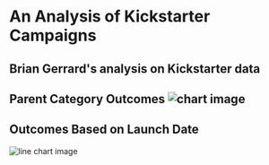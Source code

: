 # An Analysis of Kickstarter Campaigns
Brian Gerrard's analysis on Kickstarter data 
---
Parent Category Outcomes
![chart image](https://user-images.githubusercontent.com/75700317/107303229-abf5bf00-6a4c-11eb-9084-0c7650ac952d.png)
---
## Outcomes Based on Launch Date
![line chart image](https://user-images.githubusercontent.com/75700317/107303238-b1eba000-6a4c-11eb-91c2-1a1ca111cde4.png)
